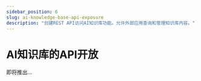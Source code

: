```yaml
---
sidebar_position: 6
slug: ai-knowledge-base-api-exposure
description: "创建REST API访问AI知识库功能。允许外部应用查询和管理知识库内容。"
---
```


# AI知识库的API开放

即将推出...
